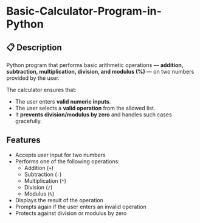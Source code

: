 # Basic-Calculator-Program-in-Python

## 📋 Description
Python program that performs basic arithmetic operations — **addition, subtraction, multiplication, division, and modulus (%)** — on two numbers provided by the user.

The calculator ensures that:
- The user enters **valid numeric inputs**.
- The user selects a **valid operation** from the allowed list.
- It **prevents division/modulus by zero** and handles such cases gracefully.


## Features

- Accepts user input for two numbers
- Performs one of the following operations:
  - Addition (`+`)
  - Subtraction (`-`)
  - Multiplication (`*`)
  - Division (`/`)
  - Modulus (`%`)
- Displays the result of the operation
- Prompts again if the user enters an invalid operation
- Protects against division or modulus by zero

